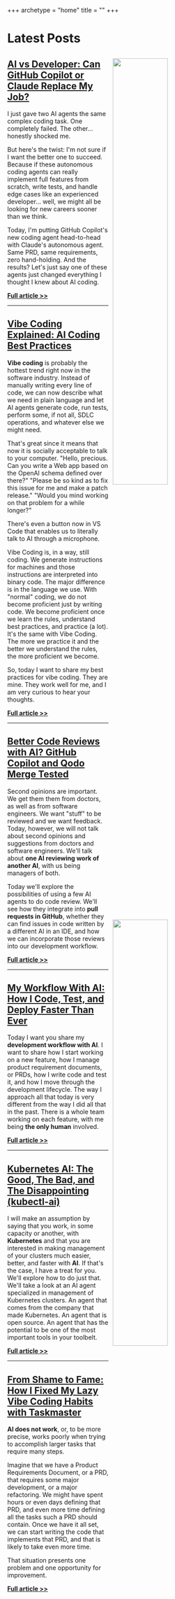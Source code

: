 +++
archetype = "home"
title = ""
+++

# Latest Posts

<!-- <a href="/infrastructure-as-code/the-end-of-infrastructure-as-code-ai-changes-everything"><img src="/infrastructure-as-code/the-end-of-infrastructure-as-code-ai-changes-everything/thumbnail-01-small.png" style="width:50%; float:right; padding: 10px"></a>

## [The End of Infrastructure-as-Code: AI Changes Everything](/infrastructure-as-code/the-end-of-infrastructure-as-code-ai-changes-everything)

Here's something that might shock you: every Infrastructure-as-Code tool you're using today will be **dead** in upcoming years. Terraform, Pulumi; all of them. And the killer? AI agents that don't need the abstractions we've built our entire industry around.

I know this sounds crazy. You're probably thinking, "But we just invested years learning these tools!" Here's the thing though - AI agents **don't operate** like humans. They don't get overwhelmed by complexity in the same way we do. They don't need user-friendly abstractions. And that changes everything.

By the end of this video, you'll see exactly why the tools we consider essential today are actually **obstacles** for AI agents, and what's coming to replace them. But first, let me show you how we got here...

**[Full article >>](/infrastructure-as-code/the-end-of-infrastructure-as-code-ai-changes-everything)**

--- -->

<a href="/ai/ai-vs-developer-can-github-copilot-or-claude-replace-my-job"><img src="/ai/ai-vs-developer-can-github-copilot-or-claude-replace-my-job/thumbnail.png" style="width:50%; float:right; padding: 10px"></a>

## [AI vs Developer: Can GitHub Copilot or Claude Replace My Job?](/ai/ai-vs-developer-can-github-copilot-or-claude-replace-my-job)

I just gave two AI agents the same complex coding task. One completely failed. The other... honestly shocked me.

But here's the twist: I'm not sure if I want the better one to succeed. Because if these autonomous coding agents can really implement full features from scratch, write tests, and handle edge cases like an experienced developer... well, we might all be looking for new careers sooner than we think.

Today, I'm putting GitHub Copilot's new coding agent head-to-head with Claude's autonomous agent. Same PRD, same requirements, zero hand-holding. And the results? Let's just say one of these agents just changed everything I thought I knew about AI coding.

**[Full article >>](/ai/ai-vs-developer-can-github-copilot-or-claude-replace-my-job)**

---

<a href="/ai/vibe-coding-explained-ai-coding-best-practices"><img src="/ai/vibe-coding-explained-ai-coding-best-practices/thumbnail-02.png" style="width:50%; float:right; padding: 10px"></a>

## [Vibe Coding Explained: AI Coding Best Practices](/ai/vibe-coding-explained-ai-coding-best-practices)

**Vibe coding** is probably the hottest trend right now in the software industry. Instead of manually writing every line of code, we can now describe what we need in plain language and let AI agents generate code, run tests, perform some, if not all, SDLC operations, and whatever else we might need.

That's great since it means that now it is socially acceptable to talk to your computer. "Hello, precious. Can you write a Web app based on the OpenAI schema defined over there?" "Please be so kind as to fix this issue for me and make a patch release." "Would you mind working on that problem for a while longer?"

There's even a button now in VS Code that enables us to literally talk to AI through a microphone.

Vibe Coding is, in a way, still coding. We generate instructions for machines and those instructions are interpreted into binary code. The major difference is in the language we use. With "normal" coding, we do not become proficient just by writing code. We become proficient once we learn the rules, understand best practices, and practice (a lot). It's the same with Vibe Coding. The more we practice it and the better we understand the rules, the more proficient we become.

So, today I want to share my best practices for vibe coding. They are mine. They work well for me, and I am very curious to hear your thoughts.

**[Full article >>](/ai/vibe-coding-explained-ai-coding-best-practices)**

---

<a href="/ai/better-code-reviews-with-ai-github-copilot-and-qodo-merge-tested"><img src="/ai/better-code-reviews-with-ai-github-copilot-and-qodo-merge-tested/thumbnail-01.png" style="width:50%; float:right; padding: 10px"></a>

## [Better Code Reviews with AI? GitHub Copilot and Qodo Merge Tested](/ai/better-code-reviews-with-ai-github-copilot-and-qodo-merge-tested)

Second opinions are important. We get them them from doctors, as well as from software engineers. We want "stuff" to be reviewed and we want feedback. Today, however, we will not talk about second opinions and suggestions from doctors and software engineers. We'll talk about **one AI reviewing work of another AI**, with us being managers of both.

Today we'll explore the possibilities of using a few AI agents to do code review. We'll see how they integrate into **pull requests in GitHub**, whether they can find issues in code written by a different AI in an IDE, and how we can incorporate those reviews into our development workflow.

**[Full article >>](/ai/better-code-reviews-with-ai-github-copilot-and-qodo-merge-tested)**

---

<a href="/ai/my-workflow-with-ai-how-i-code-test-and-deploy-faster-than-ever"><img src="/ai/my-workflow-with-ai-how-i-code-test-and-deploy-faster-than-ever/thumbnail.jpg" style="width:50%; float:right; padding: 10px"></a>

## [My Workflow With AI: How I Code, Test, and Deploy Faster Than Ever](/ai/my-workflow-with-ai-how-i-code-test-and-deploy-faster-than-ever)

Today I want you share my **development workflow with AI**. I want to share how I start working on a new feature, how I manage product requirement documents, or PRDs, how I write code and test it, and how I move through the development lifecycle. The way I approach all that today is very different from the way I did all that in the past. There is a whole team working on each feature, with me being **the only human** involved.

**[Full article >>](/ai/my-workflow-with-ai-how-i-code-test-and-deploy-faster-than-ever)**

---

<a href="/ai/kubernetes-ai-the-good-the-bad-and-the-disappointing-kubectl-ai"><img src="/ai/kubernetes-ai-the-good-the-bad-and-the-disappointing-kubectl-ai/thumbnail.png" style="width:50%; float:right; padding: 10px"></a>

## [Kubernetes AI: The Good, The Bad, and The Disappointing (kubectl-ai)](/ai/kubernetes-ai-the-good-the-bad-and-the-disappointing-kubectl-ai)

I will make an assumption by saying that you work, in some capacity or another, with **Kubernetes** and that you are interested in making management of your clusters much easier, better, and faster with **AI**. If that's the case, I have a treat for you. We'll explore how to do just that. We'll take a look at an AI agent specialized in management of Kubernetes clusters. An agent that comes from the company that made Kubernetes. An agent that is open source. An agent that has the potential to be one of the most important tools in your toolbelt.

**[Full article >>](/ai/kubernetes-ai-the-good-the-bad-and-the-disappointing-kubectl-ai)**

---

<a href="/ai/from-shame-to-fame-how-i-fixed-my-lazy-vibe-coding-habits-with-taskmaster"><img src="/ai/from-shame-to-fame-how-i-fixed-my-lazy-vibe-coding-habits-with-taskmaster/thumbnail.jpg" style="width:50%; float:right; padding: 10px"></a>

## [From Shame to Fame: How I Fixed My Lazy Vibe Coding Habits with Taskmaster](/ai/from-shame-to-fame-how-i-fixed-my-lazy-vibe-coding-habits-with-taskmaster)

**AI does not work**, or, to be more precise, works poorly when trying to accomplish larger tasks that require many steps.

Imagine that we have a Product Requirements Document, or a PRD, that requires some major development, or a major refactoring. We might have spent hours or even days defining that PRD, and even more time defining all the tasks such a PRD should contain. Once we have it all set, we can start writing the code that implements that PRD, and that is likely to take even more time.

That situation presents one problem and one opportunity for improvement.

**[Full article >>](/ai/from-shame-to-fame-how-i-fixed-my-lazy-vibe-coding-habits-with-taskmaster)**
